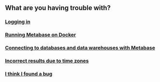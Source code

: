 ## What are you having trouble with?

### [Logging in](loggingin.md)

### [Running Metabase on Docker](docker.md)


### [Connecting to databases and data warehouses with Metabase](datawarehouse.md)

### [Incorrect results due to time zones](timezones.md)

### [I think I found a bug](bugs.md)
